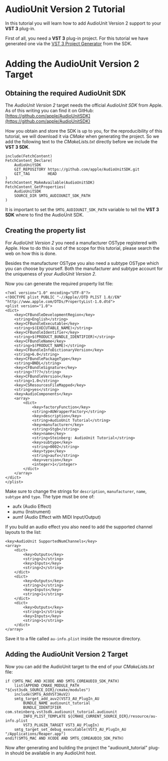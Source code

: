 #  AudioUnit Version 2 Tutorial

In this tutorial you will learn how to add AudioUnit Version 2 support to your **VST 3** plug-in.

First of all, you need a **VST 3** plug-in project. For this tutorial we have generated one via the [VST 3 Project Generator](https://steinbergmedia.github.io/vst3_dev_portal/pages/What+is+the+VST+3+SDK/Project+Generator.html) from the SDK.

# Adding the AudioUnit Version 2 Target

## Obtaining the required AudioUnit SDK

The *AudioUnit Version 2* target needs the official *AudioUnit SDK* from Apple.
As of this writing you can find it on GitHub: [https://github.com/apple/AudioUnitSDK](https://github.com/apple/AudioUnitSDK)

How you obtain and store the SDK is up to you, for the reproducibility of this tutorial, we will download it via *CMake* when generating the project.
So we add the following text to the *CMakeLists.txt* directly before we include the **VST 3 SDK**.

```
include(FetchContent)
FetchContent_Declare(
	AudioUnitSDK
	GIT_REPOSITORY https://github.com/apple/AudioUnitSDK.git
	GIT_TAG        HEAD
)
FetchContent_MakeAvailable(AudioUnitSDK)
FetchContent_GetProperties(
	AudioUnitSDK
	SOURCE_DIR SMTG_AUDIOUNIT_SDK_PATH
)
```

It is important to set the `SMTG_AUDIOUNIT_SDK_PATH` variable to tell the **VST 3 SDK** where to find the AudioUnit SDK.

## Creating the property list

For *AudioUnit Version 2* you need a manufacturer OSType registered with Apple. 
How to do this is out of the scope for this tutorial, please search the web on how this is done.

Besides the manufacturer OSType you also need a subtype OSType which you can choose by yourself.
Both the manufacturer and subtype account for the uniqueness of your *AudioUnit Version 2*.

Now you can generate the required property list file:

```
<?xml version="1.0" encoding="UTF-8"?>
<!DOCTYPE plist PUBLIC "-//Apple//DTD PLIST 1.0//EN" "http://www.apple.com/DTDs/PropertyList-1.0.dtd">
<plist version="1.0">
<dict>
	<key>CFBundleDevelopmentRegion</key>
	<string>English</string>
	<key>CFBundleExecutable</key>
	<string>$(EXECUTABLE_NAME)</string>
	<key>CFBundleIdentifier</key>
	<string>$(PRODUCT_BUNDLE_IDENTIFIER)</string>
	<key>CFBundleName</key>
	<string>$(PRODUCT_NAME)</string>
	<key>CFBundleInfoDictionaryVersion</key>
	<string>6.0</string>
	<key>CFBundlePackageType</key>
	<string>BNDL</string>
	<key>CFBundleSignature</key>
	<string>????</string>
	<key>CFBundleVersion</key>
	<string>1.0</string>
	<key>CSResourcesFileMapped</key>
	<string>yes</string>
	<key>AudioComponents</key>
	<array>
		<dict>
			<key>factoryFunction</key>
			<string>AUWrapperFactory</string>
			<key>description</key>
			<string>AudioUnit Tutorial</string>
			<key>manufacturer</key>
			<string>Stgb</string>
			<key>name</key>
			<string>Steinberg: AudioUnit Tutorial</string>
			<key>subtype</key>
			<string>0002</string>
			<key>type</key>
			<string>aufx</string>
			<key>version</key>
			<integer>1</integer>
		</dict>
	</array>
</dict>
</plist>
```

Make sure to change the strings for `description`, `manufacturer`, `name`, `subtype` and `type`.
The type must be one of:
- aufx (Audio Effect)
- aumu (Instrument)
- aumf (Audio Effect with MIDI Input/Output)

If you build an audio effect you also need to add the supported channel layouts to the list:

```
<key>AudioUnit SupportedNumChannels</key>
<array>
	<dict>
		<key>Outputs</key>
		<string>2</string>
		<key>Inputs</key>
		<string>2</string>
	</dict>
	<dict>
		<key>Outputs</key>
		<string>2</string>
		<key>Inputs</key>
		<string>1</string>
	</dict>
	<dict>
		<key>Outputs</key>
		<string>1</string>
		<key>Inputs</key>
		<string>1</string>
	</dict>
</array>
```

Save it to a file called `au-info.plist` inside the resource directory.

## Adding the AudioUnit Version 2 Target

Now you can add the AudioUnit target to the end of your *CMakeLists.txt* file:

```
if (SMTG_MAC AND XCODE AND SMTG_COREAUDIO_SDK_PATH)
	list(APPEND CMAKE_MODULE_PATH "${vst3sdk_SOURCE_DIR}/cmake/modules")
	include(SMTG_AddVST3AuV2)
	smtg_target_add_auv2(VST3_AU_PlugIn_AU
		BUNDLE_NAME audiounit_tutorial
		BUNDLE_IDENTIFIER com.steinberg.vst3sdk.audiounit_tutorial.audiounit
		INFO_PLIST_TEMPLATE ${CMAKE_CURRENT_SOURCE_DIR}/resource/au-info.plist
		VST3_PLUGIN_TARGET VST3_AU_PlugIn)
    smtg_target_set_debug_executable(VST3_AU_PlugIn_AU "/Applications/Reaper.app")
endif(SMTG_MAC AND XCODE AND SMTG_COREAUDIO_SDK_PATH)
```

Now after generating and building the project the "audiounit_tutorial" plug-in should be available in
any AudioUnit host.
